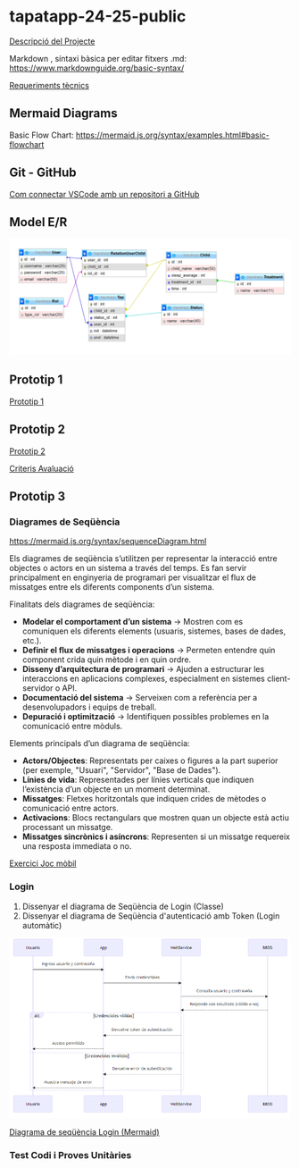 # tapatapp-24-25-public

[Descripció del Projecte](descTapatApp.md) 

Markdown , síntaxi bàsica per editar fitxers .md:  https://www.markdownguide.org/basic-syntax/

[Requeriments tècnics](req-tecnic.md) 

## Mermaid Diagrams

Basic Flow Chart:  https://mermaid.js.org/syntax/examples.html#basic-flowchart

## Git - GitHub

[Com connectar VSCode amb un repositori a GitHub](github.md)


## Model E/R

 ![Model E/R](/BBDD/Model-E-R.png)

## Prototip 1

[Prototip 1](prototip1.md) 

## Prototip 2

[Prototip 2](prototip2.md) 

[Criteris Avaluació](criterisAvaluacio.md) 

## Prototip 3

### Diagrames de Seqüència

https://mermaid.js.org/syntax/sequenceDiagram.html

Els diagrames de seqüència s’utilitzen per representar la interacció entre objectes o actors en un sistema a través del temps. Es fan servir principalment en enginyeria de programari per visualitzar el flux de missatges entre els diferents components d’un sistema.

Finalitats dels diagrames de seqüència:
- **Modelar el comportament d’un sistema** → Mostren com es comuniquen els diferents elements (usuaris, sistemes, bases de dades, etc.).
- **Definir el flux de missatges i operacions** → Permeten entendre quin component crida quin mètode i en quin ordre.
- **Disseny d’arquitectura de programari** → Ajuden a estructurar les interaccions en aplicacions complexes, especialment en sistemes client-servidor o API.
- **Documentació del sistema** → Serveixen com a referència per a desenvolupadors i equips de treball.
- **Depuració i optimització** → Identifiquen possibles problemes en la comunicació entre mòduls.

Elements principals d’un diagrama de seqüència:
- **Actors/Objectes**: Representats per caixes o figures a la part superior (per exemple, "Usuari", "Servidor", "Base de Dades").
- **Línies de vida**: Representades per línies verticals que indiquen l’existència d’un objecte en un moment determinat.
- **Missatges**: Fletxes horitzontals que indiquen crides de mètodes o comunicació entre actors.
- **Activacions**: Blocs rectangulars que mostren quan un objecte està actiu processant un missatge.
- **Missatges sincrònics i asíncrons**: Representen si un missatge requereix una resposta immediata o no.

[Exercici Joc mòbil](/enunciatDiagramesSequencia.md)

### Login

1. Dissenyar el diagrama de Seqüència de Login (Classe)
2. Dissenyar el diagrama de Seqüència d'autenticació amb Token (Login automàtic)

![ChatGPT FlowChart](/charts/diagramasequenciaLogin.png)

[Diagrama de seqüència Login (Mermaid)](/charts/diagramasequenciaLogin.mermaid)

### Test Codi i Proves Unitàries

